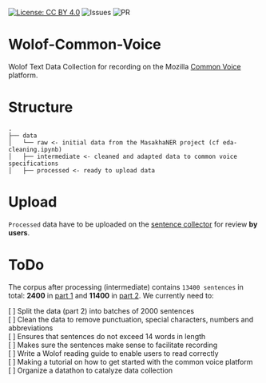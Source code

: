 [![License: CC BY 4.0](https://img.shields.io/badge/License-CC%20BY%204.0-lightgrey.svg)](https://creativecommons.org/licenses/by/4.0/)
![Issues](https://img.shields.io/github/issues/Galsenaicommunity/Wolof-Common-Voice)
![PR](https://img.shields.io/github/issues-pr/Galsenaicommunity/Wolof-Common-Voice)

# Wolof-Common-Voice
Wolof Text Data Collection for recording on the Mozilla [Common Voice](https://commonvoice.mozilla.org/) platform.

# Structure
```
.
├── data
│   └── raw <- initial data from the MasakhaNER project (cf eda-cleaning.ipynb)
│   ├── intermediate <- cleaned and adapted data to common voice specifications
│   ├── processed <- ready to upload data
```
# Upload
`Processed` data have to be uploaded on the [sentence collector](https://commonvoice.mozilla.org/sentence-collector/#/add) for review __by users__.

# ToDo
The corpus after processing (intermediate) contains `13400 sentences` in total: __2400__ in [part 1](data/intermediate/wolof_to_upload_part1.txt) and __11400__ in [part 2](data/intermediate/wolof_to_upload_part2.txt). We currently need to:

[ ] Split the data (part 2) into batches of 2000 sentences  
[ ] Clean the data to remove punctuation, special characters, numbers and abbreviations  
[ ] Ensures that sentences do not exceed 14 words in length  
[ ] Makes sure the sentences make sense to facilitate recording  
[ ] Write a Wolof reading guide to enable users to read correctly  
[ ] Making a tutorial on how to get started with the common voice platform  
[ ] Organize a datathon to catalyze data collection  